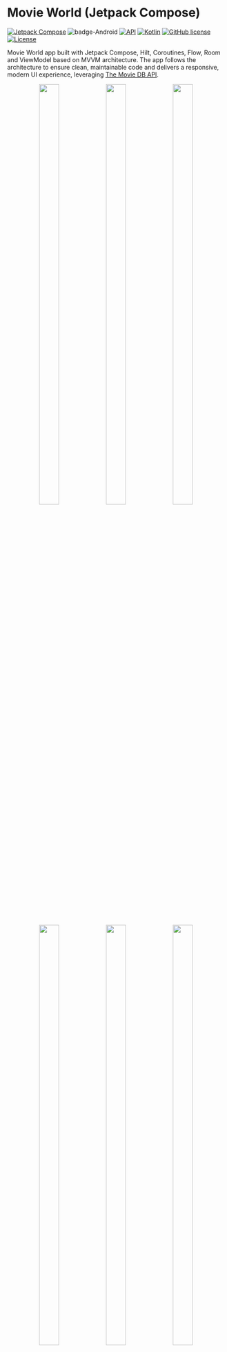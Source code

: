 # Movie World (Jetpack Compose) 
[![Jetpack Compose](https://img.shields.io/badge/Jetpack%20Compose-1.7.6-%230075FF.svg)](https://developer.android.com/jetpack/compose)
![badge-Android](https://img.shields.io/badge/Platform-Android-brightgreen)
[![API](https://img.shields.io/badge/API-23%2B-brightgreen.svg?style=flat)](https://android-arsenal.com/api?level=23)
[![Kotlin](https://img.shields.io/badge/Kotlin-2.1.0-blue.svg?style=flat&logo=kotlin)](https://kotlinlang.org)
[![GitHub license](https://img.shields.io/badge/license-Apache%20License%202.0-blue.svg?style=flat)](https://www.apache.org/licenses/LICENSE-2.0)
<a href="https://github.com/piashcse"><img alt="License" src="https://img.shields.io/static/v1?label=GitHub&message=piashcse&color=C51162"/></a>

Movie World app built with Jetpack Compose, Hilt, Coroutines, Flow, Room and ViewModel based on MVVM architecture. The app follows the architecture to ensure clean, maintainable code and delivers a responsive, modern UI experience, leveraging [The Movie DB API](https://www.themoviedb.org). </br>


<p align="center">
  <img width="30%" height="50%" src="https://github.com/piashcse/Hilt-MVVM-Compose-Movie/blob/master/screenshots/1730809622225_100.PNG" />
  <img width="30%" height="50%" src="https://github.com/piashcse/Hilt-MVVM-Compose-Movie/blob/master/screenshots/1730809667231_100.PNG" />
  <img width="30%" height="50%" src="https://github.com/piashcse/Hilt-MVVM-Compose-Movie/blob/master/screenshots/1732207539374_100.PNG" />
  <img width="30%" height="50%" src="https://github.com/piashcse/Hilt-MVVM-Compose-Movie/blob/master/screenshots/1730809653767_100.PNG" />
  <img width="30%" height="50%" src="https://github.com/piashcse/Hilt-MVVM-Compose-Movie/blob/master/screenshots/1730809637511_100.PNG" />
  <img width="30%" height="50%" src="https://github.com/piashcse/Hilt-MVVM-Compose-Movie/blob/master/screenshots/1732207549776_100.PNG" />
</p>

<p align="center" width="100%">
   <img width="35%" height="50%" src="https://github.com/piashcse/Hilt-MVVM-Compose-Movie/blob/master/screenshots/movie_world.gif" />
 </p>

# Main Features
- Movie
  - Movie List  
  - Movie Search
  - Movie Detail
  - Recommended Movie
  - Favorite Movie in room DB
- TV Series
  - TV Series List
  - TV Series Search
  - TV Series Detail
  - Recommended TV Series
  - Favorite TV Series in room DB
- Artist detail
- Pagination with paging3
- Filter with genre 
- Bottom navigation
- Network connection state with SnackBar


## Architecture 🏗️
  - MVVM Architecture (Model - ComposableView - ViewModel)
  - Repository pattern

<p align="center">
  <img width="80%" height="70%" src="https://github.com/piashcse/Hilt-MVVM-Compose-Movie/blob/master/screenshots/mvvm.png" />
</p>
<p align="center">
<b>Fig.  MVVM (Model - ComposableView - ViewModel) design pattern.</b>
</p>

## API Key 🔑
You will need to provide a developer key to fetch the data from TMDB API.
* Generate a new key (v3 auth) from [here](https://www.themoviedb.org/settings/api). Copy the key and go back to the project.
* Add the key to build config in `./app/build.gradle`:

```kotlin
defaultConfig {
    ...
    buildConfigField("String", "API_KEY", '"TMDB_API_KEY"')
    ...
}
```

## Built With 🛠
- [Kotlin](https://kotlinlang.org/) - First class and official programming language for Android development.
- [Jetpack Compose](https://developer.android.com/jetpack/compose) - Jetpack Compose is Android’s modern toolkit for building native UI.
- [Coroutines](https://kotlinlang.org/docs/reference/coroutines-overview.html) - For asynchronous and more..
- [Flow](https://kotlin.github.io/kotlinx.coroutines/kotlinx-coroutines-core/kotlinx.coroutines.flow/-flow/) - A cold asynchronous data stream that sequentially emits values and completes normally or with an exception.
- [Android Architecture Components](https://developer.android.com/topic/libraries/architecture) - Collection of libraries that help you design robust, testable, and maintainable apps.
  - [LiveData](https://developer.android.com/topic/libraries/architecture/livedata) - Data objects that notify views when the underlying database changes.
  - [ViewModel](https://developer.android.com/topic/libraries/architecture/viewmodel) - Stores UI-related data that isn't destroyed on UI changes.
  - [Paging3](https://developer.android.com/topic/libraries/architecture/paging/v3-overview) - The Paging library helps you load and display pages of data from a larger dataset from local storage or over network
- [Dependency Injection](https://developer.android.com/training/dependency-injection)
  - [Hilt](https://dagger.dev/hilt) - Easier way to incorporate Dagger DI into Android apps.
- [Room](https://developer.android.com/training/data-storage/room) - The Room database provides an abstraction layer over SQLite to allow fluent database access while harnessing the full power of SQLite
- [Retrofit](https://square.github.io/retrofit/) - A type-safe HTTP client for Android and Java.
- [Material Components for Android](https://github.com/material-components/material-components-android) - Modular and customizable Material Design UI components for Android.
- [Timber](https://github.com/JakeWharton/timber) - A logger with a small, extensible API which provides utility on top of Android's normal Log class.

## 👨 Developed By

<a href="https://twitter.com/piashcse" target="_blank">
  <img src="https://avatars.githubusercontent.com/piashcse" width="80" align="left">
</a>

**Mehedi Hassan Piash**

[![Twitter](https://img.shields.io/badge/-Twitter-1DA1F2?logo=x&logoColor=white&style=for-the-badge)](https://twitter.com/piashcse)
[![Medium](https://img.shields.io/badge/-Medium-00AB6C?logo=medium&logoColor=white&style=for-the-badge)](https://medium.com/@piashcse)
[![Linkedin](https://img.shields.io/badge/-LinkedIn-0077B5?logo=linkedin&logoColor=white&style=for-the-badge)](https://www.linkedin.com/in/piashcse/)
[![Web](https://img.shields.io/badge/-Web-0073E6?logo=appveyor&logoColor=white&style=for-the-badge)](https://piashcse.github.io/)
[![Blog](https://img.shields.io/badge/-Blog-0077B5?logo=readme&logoColor=white&style=for-the-badge)](https://piashcse.blogspot.com)

# License
```
Copyright 2024 piashcse (Mehedi Hassan Piash)

Licensed under the Apache License, Version 2.0 (the "License");
you may not use this file except in compliance with the License.
You may obtain a copy of the License at

    http://www.apache.org/licenses/LICENSE-2.0

Unless required by applicable law or agreed to in writing, software
distributed under the License is distributed on an "AS IS" BASIS,
WITHOUT WARRANTIES OR CONDITIONS OF ANY KIND, either express or implied.
See the License for the specific language governing permissions and
limitations under the License.
```

